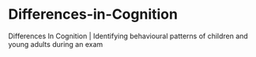 # Differences-in-Cognition
Differences In Cognition | Identifying behavioural patterns of children and young adults during an exam
